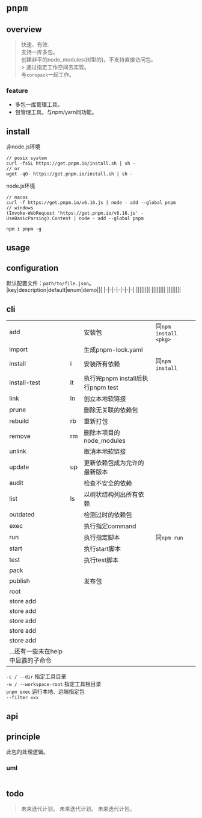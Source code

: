 # `pnpm`

## overview
> 快速、有效.  
> 支持一库多包。  
> 创建非平的node_modules(树型的)。不支持直接访问包。  
    > 通过指定工作空间去实现。  
> 与`corepack`一起工作。  

### feature
- 多包一库管理工具。  
- 包管理工具。与npm/yarn同功能。  

## install
非node.js环境
```
// posix system
curl -fsSL https://get.pnpm.io/install.sh | sh -
// or
wget -qO- https://get.pnpm.io/install.sh | sh -
```
node.js环境
```
// macos
curl -f https://get.pnpm.io/v6.16.js | node - add --global pnpm
// windows
(Invoke-WebRequest 'https://get.pnpm.io/v6.16.js' -UseBasicParsing).Content | node - add --global pnpm
```
`npm i pnpm -g`

## usage

## configuration
默认配置文件：`path/to/file.json`。  
|key|description|default|enum|demo|||
|-|-|-|-|-|-|-|
||||||||
||||||||
||||||||

## cli
|||||
|-|-|-|-|
|add||安装包|同`npm install <pkg>`|
|import||生成pnpm-lock.yaml||
|install|i|安装所有依赖|同`npm install`|
|install-test|it|执行完pnpm install后执行pnpm test||
|link|ln|创立本地软链接||
|prune||删除无关联的依赖包||
|rebuild|rb|重新打包||
|remove|rm|删除本项目的node_modules||
|unlink||取消本地软链接||
|update|up|更新依赖包成为允许的最新版本||
|audit||检查不安全的依赖||
|list|ls|以树状结构列出所有依赖||
|outdated||检测过时的依赖包||
|exec||执行指定command||
|run||执行指定脚本|同`npm run`|
|start||执行start脚本||
|test||执行test脚本||
|pack||||
|publish||发布包||
|root||||
|store add||||
|store add||||
|store add||||
|store add||||
|store add||||
|...还有一些未在help中显露的子命令||||

`-c / --dir` 指定工具目录  
`-w / --workspace-root` 指定工具根目录  
`pnpm exec` 运行本地、远端指定包  
`--filter xxx`  

## api

## principle
此包的处理逻辑。

### uml
```
```

## todo
> 未来迭代计划。
> 未来迭代计划。
> 未来迭代计划。